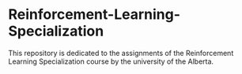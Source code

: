 # Reinforcement-Learning-Specialization
This repository is dedicated to the assignments of the Reinforcement Learning Specialization course by the university of the Alberta.
